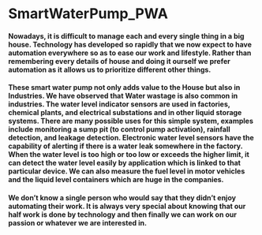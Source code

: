 # SmartWaterPump_PWA

#### Nowadays, it is difficult to manage each and every single thing in a big house. Technology has developed so rapidly that we now expect to have automation everywhere so as to ease our work and lifestyle. Rather than remembering every details of house and doing it ourself we prefer automation as it allows us to prioritize different other things.

#### These smart water pump not only adds value to the House but also in Industries. We have observed that Water wastage is also common in industries. The water level indicator sensors are used in factories, chemical plants, and electrical substations and in other liquid storage systems. There are many possible uses for this simple system, examples include monitoring a sump pit (to control pump activation), rainfall detection, and leakage detection. Electronic water level sensors have the capability of alerting if there is a water leak somewhere in the factory. When the water level is too high or too low or exceeds the higher limit, it can detect the water level easily by application which is linked to that particular device. We can also measure the fuel level in motor vehicles and the liquid level containers which are huge in the companies.
#### We don’t know a single person who would say that they didn’t enjoy automating their work. It is always very special about knowing that our half work is done by technology and then finally we can work on our passion or whatever we are interested in.
